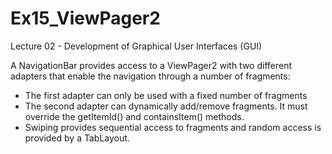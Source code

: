 # Ex15_ViewPager2
Lecture 02 - Development of Graphical User Interfaces (GUI)

A NavigationBar provides access to a ViewPager2 with two different adapters that enable the navigation through a number of fragments:
- The first adapter can only be used with a fixed number of fragments
- The second adapter can dynamically add/remove fragments. It must override the getItemId() and containsItem() methods.
- Swiping provides sequential access to fragments and random access is provided by a TabLayout. 
